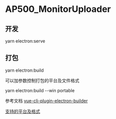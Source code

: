 # AP500_MonitorUploader


## 开发

yarn electron:serve

## 打包

yarn electron:build

可以加参数控制打包的平台及文件格式

yarn electron:build --win portable

参考文档
[vue-cli-plugin-electron-builder](https://nklayman.github.io/vue-cli-plugin-electron-builder/guide/recipes.html#multi-platform-build)

[支持的平台及格式](https://www.electron.build/configuration/win)
